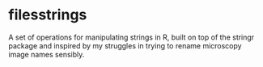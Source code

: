 # filesstrings
A set of operations for manipulating strings in R, built on top of the stringr package and inspired by my struggles in trying to rename microscopy image names sensibly.
